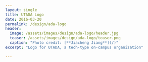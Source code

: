 ```yaml
---
layout: single
title: UTADA Logo
date: 2016-03-20
permalink: /design/ada-logo
header:
  image: /assets/images/design/ada-logo/header.jpg
  teaser: /assets/images/design/ada-logo/teaser.png
  caption: "Photo credit: [**Jiacheng Jiang**](/)"
excerpt: "Logo for UTADA, a tech-type on-campus organization"

---
```

